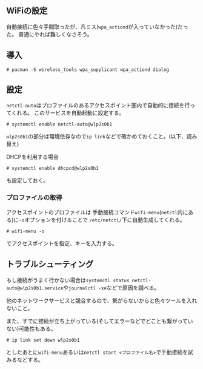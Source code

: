 WiFiの設定
---

自動接続に色々手間取ったが、凡ミス(`wpa_actiond`が入っていなかった)だった。
普通にやれば難しくなさそう。

## 導入

~~~
# pacman -S wireless_tools wpa_supplicant wpa_actiond dialog
~~~

## 設定

`netctl-auto`はプロファイルのあるアクセスポイント圏内で自動的に接続を行ってくれる。
このサービスを自動起動に設定する。

~~~
# systemctl enable netctl-auto@wlp2s0b1
~~~
`wlp2s0b1`の部分は環境依存なので`ip link`などで確かめておくこと。(以下、読み替え)

DHCPを利用する場合

~~~
# systemctl enable dhcpcd@wlp2s0b1
~~~

も設定しておく。


### プロファイルの取得

アクセスポイントのプロファイルは
手動接続コマンド`wifi-menu`(`netctl`内にある)に`-o`オプションを付けることで
`/etc/netctl/`下に自動生成してくれる。

~~~
# wifi-menu -o
~~~

でアクセスポイントを指定、キーを入力する。

## トラブルシューティング

もし接続がうまく行かない場合は`systemctl status netctl-auto@wlp2s0b1.service`や`journalctl -xe`などで原因を調べる。

他のネットワークサービスと競合するので、繋がらないからと色々ツールを入れないこと。

また、すでに接続が立ち上がっている(そしてエラーなどでどことも繋がっていない)可能性もある。

~~~
# ip link set down wlp2s0b1
~~~

としたあとに`wifi-menu`あるいは`netctl start <プロファイル名>`で手動接続を試みるなどする。
